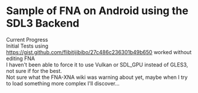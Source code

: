 # Sample of FNA on Android using the SDL3 Backend

Current Progress  
Initial Tests using https://gist.github.com/flibitijibibo/27c486c236301b49b650 worked without editing FNA  
I haven't been able to force it to use Vulkan or SDL_GPU instead of GLES3, not sure if for the best.  
Not sure what the FNA-XNA wiki was warning about yet, maybe when I try to load something more complex I'll discover...  
  
